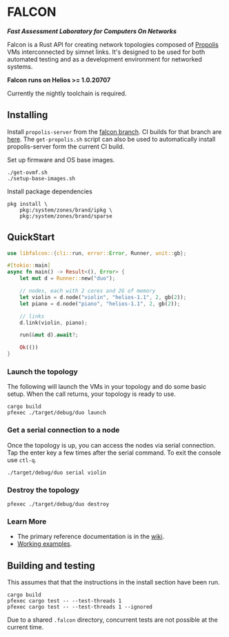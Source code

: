 # FALCON

**_Fast Assessment Laboratory for Computers On Networks_**

Falcon is a Rust API for creating network topologies composed of 
[Propolis](https://github.com/oxidecomputer/propolis) VMs interconnected by
simnet links. It's designed to be used for both automated testing and as a
development environment for networked systems.

**Falcon runs on Helios >= 1.0.20707**

Currently the nightly toolchain is required.

## Installing

Install `propolis-server` from the [falcon
branch](https://github.com/oxidecomputer/propolis/tree/falcon). CI builds for
that branch are
[here](https://github.com/oxidecomputer/propolis/runs/5371191090). The
`get-propolis.sh` script can also be used to automatically install
propolis-server form the current CI build.

Set up firmware and OS base images.
```
./get-ovmf.sh
./setup-base-images.sh
```

Install package dependencies

```shell
pkg install \
    pkg:/system/zones/brand/ipkg \
    pkg:/system/zones/brand/sparse
```

## QuickStart

```Rust
use libfalcon::{cli::run, error::Error, Runner, unit::gb};

#[tokio::main]
async fn main() -> Result<(), Error> {
    let mut d = Runner::new("duo");

    // nodes, each with 2 cores and 2G of memory
    let violin = d.node("violin", "helios-1.1", 2, gb(2));
    let piano = d.node("piano", "helios-1.1", 2, gb(2));

    // links
    d.link(violin, piano);

    run(&mut d).await?;

    Ok(())
}
```

### Launch the topology

The following will launch the VMs in your topology and do some basic setup. When
the call returns, your topology is ready to use.

```shell
cargo build
pfexec ./target/debug/duo launch
```

### Get a serial connection to a node

Once the topology is up, you can access the nodes via serial connection. Tap the
enter key a few times after the serial command. To exit the console use `ctl-q`.

```shell
./target/debug/duo serial violin
```

### Destroy the topology

```shell
pfexec ./target/debug/duo destroy
```

### Learn More

- The primary reference documentation is in the [wiki](https://github.com/oxidecomputer/falcon/wiki/Reference).
- [Working examples](examples).

## Building and testing

This assumes that that the instructions in the install section have been run.

```
cargo build
pfexec cargo test -- --test-threads 1
pfexec cargo test -- --test-threads 1 --ignored
```

Due to a shared `.falcon` directory, concurrent tests are not possible at the
current time.
